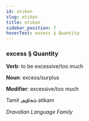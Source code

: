 ```yaml
---
id: otıkon
slug: otıkon
title: otıkon
sidebar_position: 7
hoverText: excess § Quantity
---
```


### excess § Quantity

**Verb**: to be excessive/too much

**Noun**: excess/surplus

**Modifier**: excessive/too much

Tamil அதிகம் atikam 

*Dravidian Language Family*